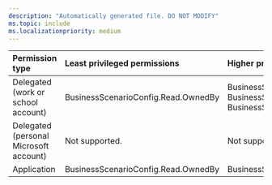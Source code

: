 ```yaml
---
description: "Automatically generated file. DO NOT MODIFY"
ms.topic: include
ms.localizationpriority: medium
---
```


|Permission type|Least privileged permissions|Higher privileged permissions|
|:---|:---|:---|
|Delegated (work or school account)|BusinessScenarioConfig.Read.OwnedBy|BusinessScenarioConfig.ReadWrite.OwnedBy, BusinessScenarioConfig.Read.All, BusinessScenarioConfig.ReadWrite.All|
|Delegated (personal Microsoft account)|Not supported.|Not supported.|
|Application|BusinessScenarioConfig.Read.OwnedBy|BusinessScenarioConfig.ReadWrite.OwnedBy|

